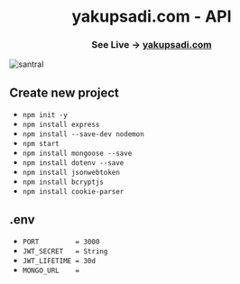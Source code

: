 <h1 align="center">yakupsadi.com - API</h1>

<h3 align="center">
    See Live -> <a href="https://yakupsadi.com/">yakupsadi.com</a>
</h3>

![santral](https://github.com/YakupSadi/yakupsadi.com-API/assets/113919143/b6ef9a91-123e-42b7-8320-0dd4ec16ee11)

## Create new project
- ``` npm init -y ```
- ``` npm install express ```
- ``` npm install --save-dev nodemon ```
- ``` npm start ```
- ``` npm install mongoose --save ```
- ``` npm install dotenv --save ```
- ``` npm install jsonwebtoken ```
-  ``` npm install bcryptjs ```
-  ``` npm install cookie-parser ```

## .env
- ``` PORT         = 3000 ```
- ``` JWT_SECRET   = String ```
- ``` JWT_LIFETIME = 30d ```
- ``` MONGO_URL    = ```
